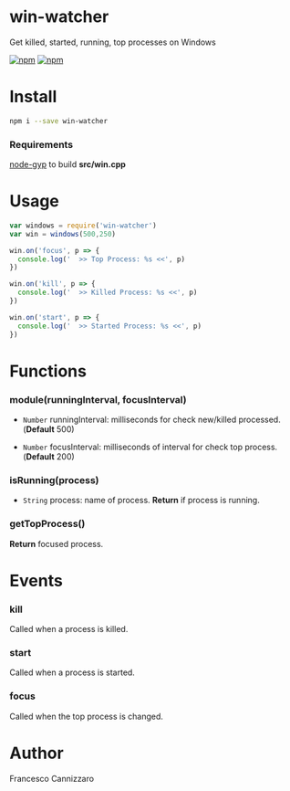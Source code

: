 # win-watcher
Get killed, started, running, top processes on Windows

[![npm](https://img.shields.io/npm/v/win-watcher.svg)](https://www.npmjs.com/package/win-watcher)
[![npm](https://img.shields.io/npm/dm/win-watcher.svg)](https://www.npmjs.com/package/win-watcher)

# Install

```sh
npm i --save win-watcher
```

### Requirements
[node-gyp](https://github.com/nodejs/node-gyp#installation) to build **src/win.cpp**

# Usage

```javascript
var windows = require('win-watcher')
var win = windows(500,250)

win.on('focus', p => {
  console.log('  >> Top Process: %s <<', p)
})

win.on('kill', p => {
  console.log('  >> Killed Process: %s <<', p)
})

win.on('start', p => {
  console.log('  >> Started Process: %s <<', p)
})
```

# Functions

### module(runningInterval, focusInterval)

- `Number` runningInterval: milliseconds for check new/killed processed. (**Default** 500)

- `Number` focusInterval: milliseconds of interval for check top process. (**Default** 200)

### isRunning(process)
- `String` process: name of process.
**Return** if process is running.

### getTopProcess()
**Return** focused process.

# Events

### kill
Called when a process is killed.

### start
Called when a process is started.

### focus
Called when the top process is changed.

# Author
Francesco Cannizzaro

